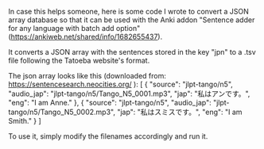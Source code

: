 In case this helps someone, here is some code I wrote to convert a JSON array database so that it can be used with the Anki addon "Sentence adder for any language with batch add option" (https://ankiweb.net/shared/info/1682655437).

It converts a JSON array with the sentences stored in the key "jpn" to  a .tsv file following the Tatoeba website's format.

The json array looks like this (downloaded from: https://sentencesearch.neocities.org/ ):
[
  {
    "source": "jlpt-tango/n5",
    "audio_jap": "jlpt-tango/n5/Tango_N5_0001.mp3",
    "jap": "私はアンです。",
    "eng": "I am Anne."
  },
  {
    "source": "jlpt-tango/n5",
    "audio_jap": "jlpt-tango/n5/Tango_N5_0002.mp3",
    "jap": "私はスミスです。",
    "eng": "I am Smith."
  }
]

To use it, simply modify the filenames accordingly and run it.